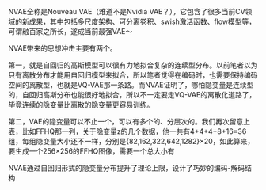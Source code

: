 

<!--
 * @version:
 * @Author:  StevenJokess https://github.com/StevenJokess
 * @Date: 2020-12-27 16:35:59
 * @LastEditors:  StevenJokess https://github.com/StevenJokess
 * @LastEditTime: 2020-12-27 16:38:22
 * @Description:
 * @TODO::
 * @Reference:
-->

NVAE全称是Nouveau VAE（难道不是Nvidia VAE？），它包含了很多当前CV领域的新成果，其中包括多尺度架构、可分离卷积、swish激活函数、flow模型等，可谓融百家之所长，遂成当前最强VAE～

NVAE带来的思想冲击主要有两个。

第一，就是自回归的高斯模型可以很有力地拟合复杂的连续型分布。以前笔者以为只有离散分布才能用自回归模型来拟合，所以笔者觉得在编码时，也需要保持编码空间的离散型，也就是VQ-VAE那一条路。而NVAE证明了，哪怕隐变量是连续型的，自回归高斯分布也能很好地拟合，所以不一定要走VQ-VAE的离散化道路了，毕竟连续的隐变量比离散的隐变量更容易训练。

第二，VAE的隐变量可以不止一个，可以有多个的、分层次的。我们再次留意上表，比如FFHQ那一列，关于隐变量z的几个数据，他一共有4+4+4+8+16=36组，每组隐变量大小还不一样，分别是{82,162,322,642,1282}×20，如此算来，要生成一个256×256的FFHQ图像，需要一个总大小有

NVAE通过自回归形式的隐变量分布提升了理论上限，设计了巧妙的编码-解码结构
